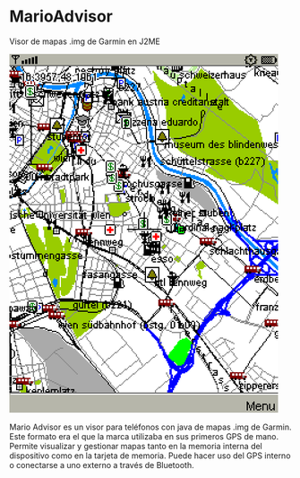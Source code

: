 # MarioAdvisor
Visor de mapas .img de Garmin en J2ME

![Pantallazo](/Pantallazo.png)

Mario Advisor es un visor para teléfonos con java de mapas .img de Garmin. Este formato era el que la marca utilizaba en sus primeros GPS de mano. Permite visualizar y gestionar mapas tanto en la memoria interna del dispositivo como en la tarjeta de memoria. Puede hacer uso del GPS interno o conectarse a uno externo a través de Bluetooth.